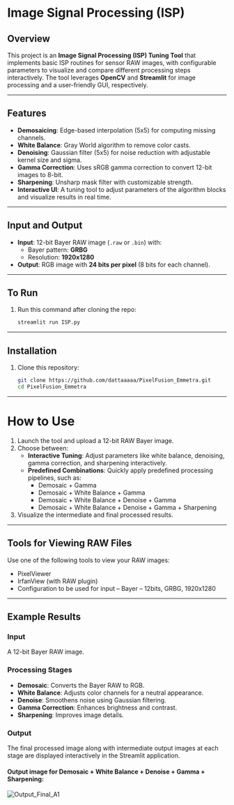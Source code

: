 # Image Signal Processing (ISP)

## Overview

This project is an **Image Signal Processing (ISP) Tuning Tool** that implements basic ISP routines for sensor RAW images, with configurable parameters to visualize and compare different processing steps interactively. The tool leverages **OpenCV** and **Streamlit** for image processing and a user-friendly GUI, respectively.

---

## Features

- **Demosaicing**: Edge-based interpolation (5x5) for computing missing channels.
- **White Balance**: Gray World algorithm to remove color casts.
- **Denoising**: Gaussian filter (5x5) for noise reduction with adjustable kernel size and sigma.
- **Gamma Correction**: Uses sRGB gamma correction to convert 12-bit images to 8-bit.
- **Sharpening**: Unsharp mask filter with customizable strength.
- **Interactive UI**: A tuning tool to adjust parameters of the algorithm blocks and visualize results in real time.

---

## Input and Output

- **Input**: 12-bit Bayer RAW image (`.raw` or `.bin`) with:
  - Bayer pattern: **GRBG**
  - Resolution: **1920x1280**
- **Output**: RGB image with **24 bits per pixel** (8 bits for each channel).

---

## To Run

1. Run this command after cloning the repo:
   ```bash
   streamlit run ISP.py

---

## Installation

1. Clone this repository:
   ```bash
   git clone https://github.com/dattaaaaa/PixelFusion_Emmetra.git
   cd PixelFusion_Emmetra

---

  # How to Use

1. Launch the tool and upload a 12-bit RAW Bayer image.  
2. Choose between:  
   - **Interactive Tuning**: Adjust parameters like white balance, denoising, gamma correction, and sharpening interactively.  
   - **Predefined Combinations**: Quickly apply predefined processing pipelines, such as:  
     - Demosaic + Gamma  
     - Demosaic + White Balance + Gamma  
     - Demosaic + White Balance + Denoise + Gamma  
     - Demosaic + White Balance + Denoise + Gamma + Sharpening  
3. Visualize the intermediate and final processed results.

---

## Tools for Viewing RAW Files

Use one of the following tools to view your RAW images:  
- PixelViewer  
- IrfanView (with RAW plugin)  
- Configuration to be used for input – Bayer –
12bits, GRBG, 1920x1280

---

## Example Results

### Input  
A 12-bit Bayer RAW image.

### Processing Stages  
- **Demosaic**: Converts the Bayer RAW to RGB.  
- **White Balance**: Adjusts color channels for a neutral appearance.  
- **Denoise**: Smoothens noise using Gaussian filtering.  
- **Gamma Correction**: Enhances brightness and contrast.  
- **Sharpening**: Improves image details.  

### Output  
The final processed image along with intermediate output images at each stage are displayed interactively in the Streamlit application.

#### Output image for Demosaic + White Balance + Denoise + Gamma + Sharpening:

![Output_Final_A1](https://github.com/user-attachments/assets/f5c2c4f3-154e-49d5-bd92-1bffb6115ad9)
